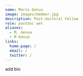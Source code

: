 ```yaml
---
name: Marco Genua
image: images/member.jpg
description: Post-doctoral Fellow
role: postdoc wet
aliases:
  - M. Genua
  - M Genua
links:
  home-page: /
  email: /
  twitter: /
---
```

add bio
